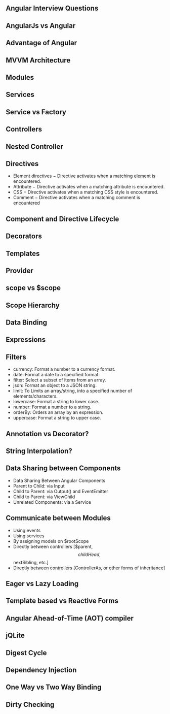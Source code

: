 Angular Interview Questions
---

## AngularJs vs Angular

## Advantage of Angular

## MVVM Architecture

## Modules

## Services

## Service vs Factory

## Controllers

## Nested Controller

## Directives

- Element directives − Directive activates when a matching element is encountered.
- Attribute − Directive activates when a matching attribute is encountered.
- CSS − Directive activates when a matching CSS style is encountered.
- Comment − Directive activates when a matching comment is encountered

## Component and Directive Lifecycle

## Decorators

## Templates

## Provider

## scope vs $scope

## Scope Hierarchy

## Data Binding

## Expressions

## Filters

- currency: Format a number to a currency format.
- date: Format a date to a specified format.
- filter: Select a subset of items from an array.
- json: Format an object to a JSON string.
- limit: To Limits an array/string, into a specified number of elements/characters.
- lowercase: Format a string to lower case.
- number: Format a number to a string.
- orderBy: Orders an array by an expression.
- uppercase: Format a string to upper case.

## Annotation vs Decorator?

## String Interpolation?

## Data Sharing between Components

- Data Sharing Between Angular Components
- Parent to Child: via Input
- Child to Parent: via Output() and EventEmitter
- Child to Parent: via ViewChild
- Unrelated Components: via a Service

## Communicate between Modules

- Using events
- Using services
- By assigning models on $rootScope
- Directly between controllers [$parent, $$childHead, $$nextSibling, etc.]
- Directly between controllers [ControllerAs, or other forms of inheritance]

## Eager vs Lazy Loading

## Template based vs Reactive Forms

## Angular Ahead-of-Time (AOT) compiler

## jQLite

## Digest Cycle

## Dependency Injection

## One Way vs Two Way Binding

## Dirty Checking

